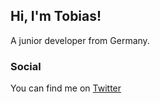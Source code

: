 ## Hi, I'm Tobias!
A junior developer from Germany.

### Social
You can find me on [Twitter]("https://twitter.com/BonekitDEV")
